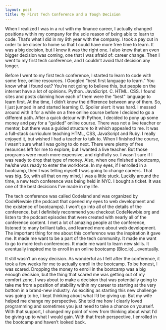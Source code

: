 ```yaml
---
layout: post
title: My First Tech Conference and a Tough Decision
---
```

When I realized I was in a rut with my finance career, I actually changed positions within my company for the sole reason of being able to learn to code.  That’s what I did in my 9th year with the company.  I took a pay cut in order to be closer to home so that I could have more free time to learn.  It was a big decision, but I knew it was the right one.  I also knew that an even bigger decision was coming, one that I was afraid of: career change.  Then I went to my first tech conference, and I couldn’t avoid that decision any longer.

Before I went to my first tech conference, I started to learn to code with some free, online resources. I Googled “best first language to learn.”  You know what I found out?  You’re not going to believe this, but people on the internet have a lot of opinions.  Python.  JavaScript.  C.  HTML.  CSS.  I found sites and posts claiming how each of them were the “best” language to learn first.  At the time, I didn’t know the difference between any of them.  So, I just jumped in and started learning C.  Spoiler alert: it was hard.  I messed around with it for a while on a free online course before I decided to go a different path.  After a quick detour with Python, I decided to pony up some money and pay for a “guided” online course.  There was not a live teacher or mentor, but there was a guided structure to it which appealed to me.  It was a full-stack curriculum teaching HTML, CSS, JavaScript and Ruby.  I really enjoyed it, but wished I had a teacher to talk to.  When I finished the course, I wasn’t sure what I was going to do next.  There were plenty of free resources left for me to explore, but I wanted a live teacher.  But those programs were much more expensive, and rightfully so.  I wasn’t sure if I was ready to drop that type of money.  Also, when one finished a bootcamp, he/she was ready to enter the workforce.  In my eyes, if I enrolled in a bootcamp, then I was telling myself I was going to change careers.  That was big.  So, with all that on my mind, I was a little stuck.  Luckily around the time, a new tech conference was being held in NYC.  I bought a ticket.  It was one of the best decisions I’ve made in my life.

The tech conference was called Codeland and was organized by CodeNewbie (the podcast that opened my eyes to web development and the existence of bootcamps).  I won’t go into all of the details of the conference, but I definitely recommend you checkout CodeNewbie.org and listen to the podcast episodes that were created with nearly all of the conference content.  I met a lot of amazing people at the conference, listened to many brilliant talks, and learned more about web development.  The important thing for me about this conference was the inspiration it gave me. It made me want to be a part of the tech community.  It made me want to go to more tech conferences.  It made me want to learn new skills.  It eventually inspired me to enroll in an online bootcamp (Bloc.io)…eventually.

It still wasn’t an easy decision.  As wonderful as I felt after the conference, it took a few weeks for me to actually enroll in the bootcamp.  To be honest, I was scared.  Dropping the money to enroll in the bootcamp was a big enough decision, but the thing that scared me was getting out of my comfort zone.  I was about to make a decision that was potentially going to take me from a position of stability within my career to starting at the very bottom in a brand-new industry.  As exciting as starting this new challenge was going to be, I kept thinking about what I’d be giving up.  But my wife helped me change my perspective.  She told me how I clearly loved programming and sometimes you just need to take a chance on yourself.  With that support, I changed my point of view from thinking about what I’d be giving up to what I would gain.  With that fresh perspective, I enrolled in the bootcamp and haven’t looked back.

